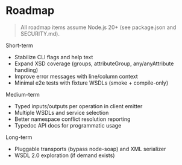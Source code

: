 # Roadmap

> All roadmap items assume Node.js 20+ (see package.json and SECURITY.md).

Short-term
- Stabilize CLI flags and help text
- Expand XSD coverage (groups, attributeGroup, any/anyAttribute handling)
- Improve error messages with line/column context
- Minimal e2e tests with fixture WSDLs (smoke + compile-only)

Medium-term
- Typed inputs/outputs per operation in client emitter
- Multiple WSDLs and service selection
- Better namespace conflict resolution reporting
- Typedoc API docs for programmatic usage

Long-term
- Pluggable transports (bypass node-soap) and XML serializer
- WSDL 2.0 exploration (if demand exists)
